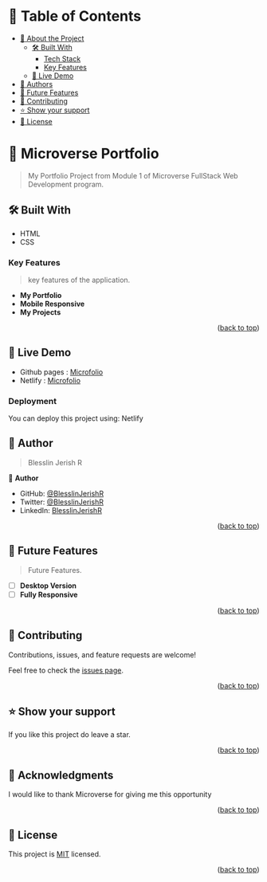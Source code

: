 <a name="readme-top"></a>

<!--
HOW TO USE:
This is an example of how you may give instructions on setting up your project locally.

Modify this file to match your project and remove sections that don't apply.

REQUIRED SECTIONS:
- Table of Contents
- About the Project
  - Built With
  - Live Demo
- Getting Started
- Authors
- Future Features
- Contributing
- Show your support
- Acknowledgements
- License

OPTIONAL SECTIONS:
- FAQ

After you're finished please remove all the comments and instructions!
-->

<!-- TABLE OF CONTENTS -->
<!-- Add Accessibility -->
# 📗 Table of Contents

- [📖 About the Project](#about-project)
  - [🛠 Built With](#built-with)
    - [Tech Stack](#tech-stack)
    - [Key Features](#key-features)
  - [🚀 Live Demo](#live-demo)
- [👥 Authors](#authors)
- [🔭 Future Features](#future-features)
- [🤝 Contributing](#contributing)
- [⭐️ Show your support](#support)
- [📝 License](#license)

<!-- PROJECT DESCRIPTION -->

# 📖 Microverse Portfolio <a name="about-project"></a>

> My Portfolio Project from Module 1 of Microverse FullStack Web Development program.

## 🛠 Built With <a name="built-with"></a>

- HTML
- CSS
<!-- Features -->

### Key Features <a name="key-features"></a>

> key features of the application.

- **My Portfolio**
- **Mobile Responsive**
- **My Projects**

<p align="right">(<a href="#readme-top">back to top</a>)</p>
<!-- LIVE DEMO -->

## 🚀 Live Demo <a name="live-demo"></a>

- Github pages : [Microfolio](https://blesslinjerishr.github.io/Microfolio/)
- Netlify : [Microfolio](https://microfoliox33.netlify.app/)

### Deployment

You can deploy this project using: Netlify

<!-- AUTHORS -->

## 👥 Author <a name="authors"></a>

> Blesslin Jerish R

👤 **Author**

- GitHub: [@BlesslinJerishR](https://github.com/BlesslinJerishR)
- Twitter: [@BlesslinJerishR](https://twitter.com/BlesslinJerishR)
- LinkedIn: [BlesslinJerishR](https://www.linkedin.com/in/blesslin-jerish-8b8bbb257/)

<p align="right">(<a href="#readme-top">back to top</a>)</p>
<!-- FUTURE FEATURES -->

## 🔭 Future Features <a name="future-features"></a>

> Future Features.

- [ ] **Desktop Version**
- [ ] **Fully Responsive**

<p align="right">(<a href="#readme-top">back to top</a>)</p>
<!-- CONTRIBUTING -->

## 🤝 Contributing <a name="contributing"></a>

Contributions, issues, and feature requests are welcome!

Feel free to check the [issues page](../../issues/).

<p align="right">(<a href="#readme-top">back to top</a>)</p>

<!-- SUPPORT -->

## ⭐️ Show your support <a name="support"></a>

If you like this project do leave a star.

<p align="right">(<a href="#readme-top">back to top</a>)</p>

<!-- ACKNOWLEDGEMENTS -->

## 🙏 Acknowledgments <a name="acknowledgements"></a>

I would like to thank Microverse for giving me this opportunity

<p align="right">(<a href="#readme-top">back to top</a>)</p>

<!-- LICENSE -->

## 📝 License <a name="license"></a>

This project is [MIT](./LICENSE) licensed.

<p align="right">(<a href="#readme-top">back to top</a>)</p>
